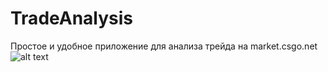 # TradeAnalysis
Простое и удобное приложение для анализа трейда на market.csgo.net
![alt text](https://i.ibb.co/JKFhkSt/Trade-Analisys-v1-1-1.png)

